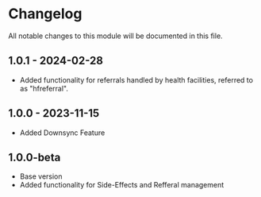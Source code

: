 # Changelog
All notable changes to this module will be documented in this file.

## 1.0.1 - 2024-02-28
- Added functionality for referrals handled by health facilities, referred to as "hfreferral".

## 1.0.0 - 2023-11-15
  - Added Downsync Feature

## 1.0.0-beta
  - Base version
  - Added functionality for Side-Effects and Refferal management
